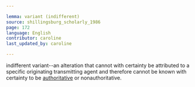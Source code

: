 ```yaml
---

lemma: variant (indifferent)
source: shillingsburg_scholarly_1986
page: 172
language: English
contributor: caroline
last_updated_by: caroline

---
```


indifferent variant--an alteration that cannot with certainty be attributed to a specific originating transmitting agent and therefore cannot be known with certainty to be [authoritative](authoritative.html) or nonauthoritative.
